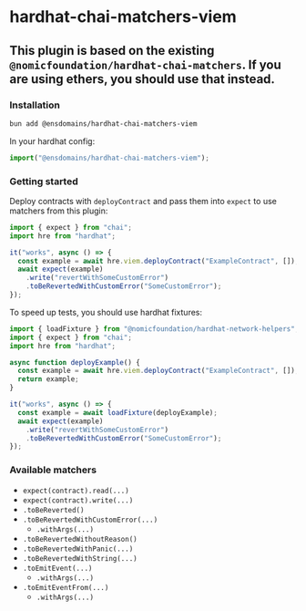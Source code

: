 # hardhat-chai-matchers-viem

## This plugin is based on the existing `@nomicfoundation/hardhat-chai-matchers`. If you are using ethers, you should use that instead.

### Installation

```bash
bun add @ensdomains/hardhat-chai-matchers-viem
```

In your hardhat config:

```typescript
import("@ensdomains/hardhat-chai-matchers-viem");
```

### Getting started

Deploy contracts with `deployContract` and pass them into `expect` to use matchers from this plugin:

```typescript
import { expect } from "chai";
import hre from "hardhat";

it("works", async () => {
  const example = await hre.viem.deployContract("ExampleContract", []);
  await expect(example)
    .write("revertWithSomeCustomError")
    .toBeRevertedWithCustomError("SomeCustomError");
});
```

To speed up tests, you should use hardhat fixtures:

```typescript
import { loadFixture } from "@nomicfoundation/hardhat-network-helpers";
import { expect } from "chai";
import hre from "hardhat";

async function deployExample() {
  const example = await hre.viem.deployContract("ExampleContract", []);
  return example;
}

it("works", async () => {
  const example = await loadFixture(deployExample);
  await expect(example)
    .write("revertWithSomeCustomError")
    .toBeRevertedWithCustomError("SomeCustomError");
});
```

### Available matchers

- `expect(contract).read(...)`
- `expect(contract).write(...)`
- `.toBeReverted()`
- `.toBeRevertedWithCustomError(...)`
  - `.withArgs(...)`
- `.toBeRevertedWithoutReason()`
- `.toBeRevertedWithPanic(...)`
- `.toBeRevertedWithString(...)`
- `.toEmitEvent(...)`
  - `.withArgs(...)`
- `.toEmitEventFrom(...)`
  - `.withArgs(...)`
